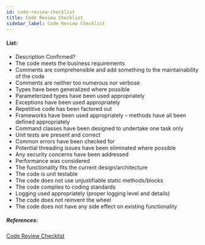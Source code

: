 ```yaml
---
id: code-review-checklist
title: Code Review Checklist
sidebar_label: Code Review Checklist
---
```


#### List:

* Description Confirmed?
* The code meets the business requirements
* Comments are comprehensible and add something to the maintainability of the code
* Comments are neither too numerous nor verbose
* Types have been generalized where possible
* Parameterized types have been used appropriately
* Exceptions have been used appropriately
* Repetitive code has been factored out
* Frameworks have been used appropriately – methods have all been defined appropriately
* Command classes have been designed to undertake one task only
* Unit tests are present and correct
* Common errors have been checked for
* Potential threading issues have been eliminated where possible
* Any security concerns have been addressed
* Performance was considered
* The functionality fits the current design/architecture
* The code is unit testable
* The code does not use unjustifiable static methods/blocks
* The code complies to coding standards
* Logging used appropriately (proper logging level and details)
* The code does not reinvent the wheel
* The code does not have any side effect on existing functionality


##### References: 

<a href="https://lftechnology.atlassian.net/wiki/spaces/PPM/pages/25854080/Code+Review+Checklist+for+Reviewers" target="_blank"> Code Review Checklist</a>